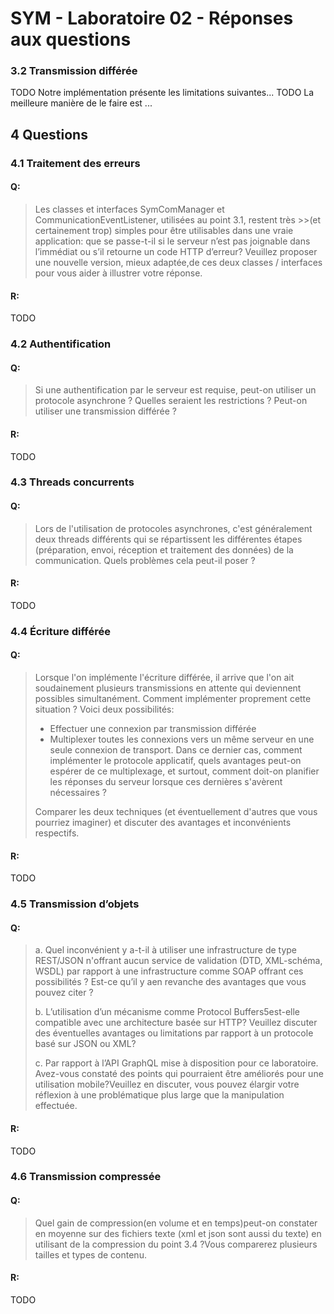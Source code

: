 # SYM - Laboratoire 02 - Réponses aux questions

### 3.2 Transmission différée
TODO Notre implémentation présente les limitations suivantes...
TODO La meilleure manière de le faire est ...

## 4 Questions
### 4.1 Traitement des erreurs 
#### Q:
>Les classes et interfaces SymComManager et CommunicationEventListener, utilisées au point 3.1, restent très >>(et certainement trop) simples pour être utilisables dans une vraie application: que se passe-t-il si le serveur n’est pas joignable dans l’immédiat ou s’il retourne un code HTTP d’erreur? Veuillez proposer une nouvelle version, mieux adaptée,de ces deux classes / interfaces pour vous aider à illustrer votre réponse.

#### R:
TODO

### 4.2 Authentification
#### Q:
>Si une authentification par le serveur est requise, peut-on utiliser un protocole asynchrone ? Quelles seraient les restrictions ? Peut-on utiliser une transmission différée ?

#### R:
TODO




### 4.3 Threads concurrents
#### Q:
>Lors  de  l'utilisation  de  protocoles  asynchrones,  c'est  généralement  deux  threads  différents  qui  se répartissent les différentes étapes (préparation, envoi, réception et traitement des données) de la communication. Quels problèmes cela peut-il poser ?

#### R:
TODO




### 4.4 Écriture différée
#### Q:
>Lorsque l'on implémente l'écriture différée, il arrive que l'on ait soudainement plusieurs transmissions en  attente  qui  deviennent  possibles  simultanément.  Comment  implémenter  proprement  cette situation ? Voici deux possibilités:
>
>- Effectuer une connexion par transmission différée
>- Multiplexer toutes les connexions vers un même serveur en une seule connexion de transport. Dans ce dernier cas, comment implémenter le protocole applicatif, quels avantages peut-on espérer de ce multiplexage, et surtout, comment doit-on planifier les réponses du serveur lorsque ces dernières s'avèrent nécessaires ?
>
>Comparer les deux techniques (et éventuellement d'autres que vous pourriez imaginer) et discuter des avantages et inconvénients respectifs.

#### R:
TODO




### 4.5 Transmission d’objets
#### Q:
>a. Quel  inconvénient  y  a-t-il  à  utiliser  une  infrastructure de  type  REST/JSON  n'offrant  aucun service de validation (DTD, XML-schéma, WSDL) par rapport à une infrastructure comme SOAP offrant ces possibilités ? Est-ce qu’il y aen revanche des avantages que vous pouvez citer ?
>
>b. L’utilisation  d’un  mécanisme  comme Protocol   Buffers5est-elle  compatible  avec  une architecture basée sur HTTP? Veuillez discuter des éventuelles avantages ou limitations par rapport à un protocole basé sur JSON ou XML?
>
>c. Par rapport à l’API GraphQL mise à disposition pour ce laboratoire. Avez-vous constaté des points qui pourraient être améliorés pour une utilisation mobile?Veuillez en discuter, vous pouvez élargir votre réflexion à une problématique plus large que la manipulation effectuée.

#### R:
TODO



### 4.6 Transmission compressée
#### Q:
>Quel gain de compression(en volume et en temps)peut-on constater en moyenne sur des fichiers texte (xml et json sont aussi du texte) en utilisant de la compression du point 3.4 ?Vous comparerez plusieurs tailles et types de contenu.

#### R:
TODO
